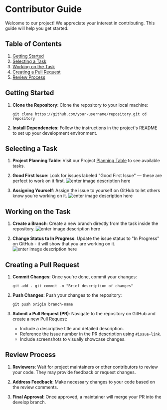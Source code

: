 # Contributor Guide

Welcome to our project! We appreciate your interest in contributing. This guide will help you get started.

## Table of Contents

1.  [Getting Started](#getting-started)
2.  [Selecting a Task](#selecting-a-task)
3.  [Working on the Task](#working-on-the-task)
4.  [Creating a Pull Request](#creating-a-pull-request)
5.  [Review Process](#review-process)

## Getting Started

1.  **Clone the Repository**: Clone the repository to your local machine:
    
    `git clone https://github.com/your-username/repository.git
    cd repository` 
    
2.  **Install Dependencies**: Follow the instructions in the project's README to set up your development environment.

## Selecting a Task

1.  **Project Planning Table**: Visit our Project [Planning Table](https://github.com/orgs/kubixapp/projects/4/views/6?visibleFields=%5B%22Title%22,%22Labels%22,%22Assignees%22,%22Status%22%5D) to see available tasks.
    
2.  **Good First Issue**: Look for issues labeled "Good First Issue" — these are perfect to work on it first.
![enter image description here](https://i.ibb.co/yNyfT5n/Untitled-design.png)
    
3.  **Assigning Yourself**: Assign the issue to yourself on GitHub to let others know you're working on it.
    ![enter image description here](https://i.ibb.co/0GKKnXp/Untitled-design-1.png)
    
## Working on the Task

1.  **Create a Branch**: Create a new branch directly from the task inside the repository. 
![enter image description here](https://i.ibb.co/dMD6jbX/Untitled-design-3.png) 
    
3.  **Change Status to In Progress**: Update the issue status to "In Progress" on GitHub - it will show that you are working on it.
![enter image description here](https://i.ibb.co/L11WZDs/Untitled-design-2.png)
    
## Creating a Pull Request

1.  **Commit Changes**: Once you're done, commit your changes:
    
    `git add .
    git commit -m "Brief description of changes"` 
    
2.  **Push Changes**: Push your changes to the repository:
    
    `git push origin branch-name` 
    
3. **Submit a Pull Request (PR)**: Navigate to the repository on GitHub and create a new Pull Request:
	-   Include a descriptive title and detailed description.
	-   Reference the issue number in the PR description using `#issue-link`.
	-   Include screenshots to visually showcase changes.

## Review Process

1.  **Reviewers**: Wait for project maintainers or other contributors to review your code. They may provide feedback or request changes.
    
2.  **Address Feedback**: Make necessary changes to your code based on the review comments.
    
3.  **Final Approval**: Once approved, a maintainer will merge your PR into the develop branch.
